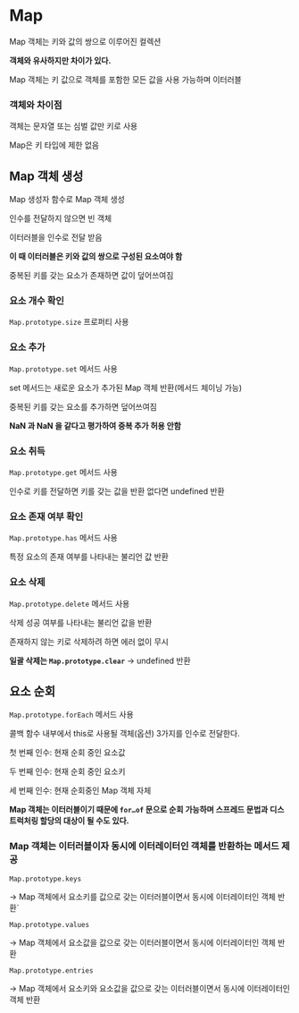 # Map

Map 객체는 키와 값의 쌍으로 이루어진 컬렉션

**객체와 유사하지만 차이가 있다.**

Map 객체는 키 값으로 객체를 포함한 모든 값을 사용 가능하며 이터러블

### 객체와 차이점

객체는 문자열 또는 심벌 값만 키로 사용

Map은 키 타입에 제한 없음

## Map 객체 생성

Map 생성자 함수로 Map 객체 생성

인수를 전달하지 않으면 빈 객체

이터러블을 인수로 전달 받음

**이 때 이터러블은 키와 값의 쌍으로 구성된 요소여야 함**

중복된 키를 갖는 요소가 존재하면 값이 덮어쓰여짐

### 요소 개수 확인

`Map.prototype.size` 프로퍼티 사용

### 요소 추가

`Map.prototype.set` 메서드 사용

set 메서드는 새로운 요소가 추가된 Map 객체 반환(메서드 체이닝 가능)

중복된 키를 갖는 요소를 추가하면 덮어쓰여짐

**NaN 과 NaN 을 같다고 평가하여 중복 추가 허용 안함**

### 요소 취득

`Map.prototype.get` 메서드 사용

인수로 키를 전달하면 키를 갖는 값을 반환 없다면 undefined 반환

### 요소 존재 여부 확인

`Map.prototype.has` 메서드 사용

특정 요소의 존재 여부를 나타내는 불리언 값 반환

### 요소 삭제

`Map.prototype.delete` 메서드 사용

삭제 성공 여부를 나타내는 불리언 값을 반환

존재하지 않는 키로 삭제하려 하면 에러 없이 무시

**일괄 삭제는 `Map.prototype.clear`** → undefined 반환

## 요소 순회

`Map.prototype.forEach` 메서드 사용

콜백 함수 내부에서 this로 사용될 객체(옵션) 3가지를 인수로 전달한다.

첫 번째 인수: 현재 순회 중인 요소값

두 번째 인수: 현재 순회 중인 요소키

세 번째 인수: 현재 순회중인 Map 객체 자체

**Map 객체는 이터러블이기 때문에 `for…of` 문으로 순회 가능하며 스프레드 문법과 디스트럭처링 할당의 대상이 될 수도 있다.**

### Map 객체는 이터러블이자 동시에 이터레이터인 객체를 반환하는 메서드 제공

`Map.prototype.keys`

→ Map 객체에서 요소키를 값으로 갖는 이터러블이면서 동시에 이터레이터인 객체 반환`

`Map.prototype.values`

→ Map 객체에서 요소값을 값으로 갖는 이터러블이면서 동시에 이터레이터인 객체 반환

`Map.prototype.entries` 

→ Map 객체에서 요소키와 요소값을 값으로 갖는 이터러블이면서 동시에 이터레이터인 객체 반환

